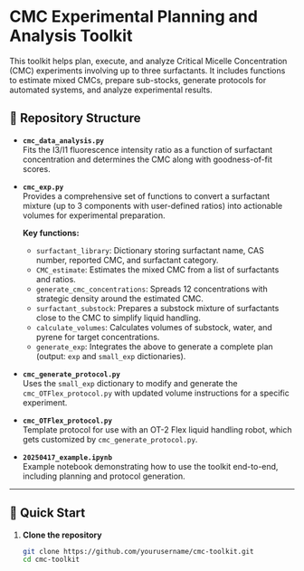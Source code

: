 # CMC Experimental Planning and Analysis Toolkit

This toolkit helps plan, execute, and analyze Critical Micelle Concentration (CMC) experiments involving up to three surfactants. It includes functions to estimate mixed CMCs, prepare sub-stocks, generate protocols for automated systems, and analyze experimental results.

## 📁 Repository Structure

- **`cmc_data_analysis.py`**  
  Fits the I3/I1 fluorescence intensity ratio as a function of surfactant concentration and determines the CMC along with goodness-of-fit scores.

- **`cmc_exp.py`**  
  Provides a comprehensive set of functions to convert a surfactant mixture (up to 3 components with user-defined ratios) into actionable volumes for experimental preparation.
  
  **Key functions:**
  - `surfactant_library`: Dictionary storing surfactant name, CAS number, reported CMC, and surfactant category.
  - `CMC_estimate`: Estimates the mixed CMC from a list of surfactants and ratios.
  - `generate_cmc_concentrations`: Spreads 12 concentrations with strategic density around the estimated CMC.
  - `surfactant_substock`: Prepares a substock mixture of surfactants close to the CMC to simplify liquid handling.
  - `calculate_volumes`: Calculates volumes of substock, water, and pyrene for target concentrations.
  - `generate_exp`: Integrates the above to generate a complete plan (output: `exp` and `small_exp` dictionaries).

- **`cmc_generate_protocol.py`**  
  Uses the `small_exp` dictionary to modify and generate the `cmc_OTFlex_protocol.py` with updated volume instructions for a specific experiment.

- **`cmc_OTFlex_protocol.py`**  
  Template protocol for use with an OT-2 Flex liquid handling robot, which gets customized by `cmc_generate_protocol.py`.

- **`20250417_example.ipynb`**  
  Example notebook demonstrating how to use the toolkit end-to-end, including planning and protocol generation.

---

## 🚀 Quick Start

1. **Clone the repository**
   ```bash
   git clone https://github.com/yourusername/cmc-toolkit.git
   cd cmc-toolkit
